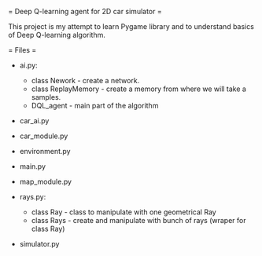 = Deep Q-learning agent for 2D car simulator = 

This project is my attempt to learn Pygame library and to understand
basics of Deep Q-learning algorithm. 

= Files =
- ai.py:
    - class Nework - create a network.
    - class ReplayMemory - create a memory from where we will take a samples.
    - DQL_agent - main part of the algorithm

- car_ai.py

- car_module.py
- environment.py
- main.py
- map_module.py
- rays.py:
    - class Ray - class to manipulate with one geometrical Ray 
    - class Rays - create and manipulate with bunch of rays (wraper for class
      Ray)
- simulator.py





